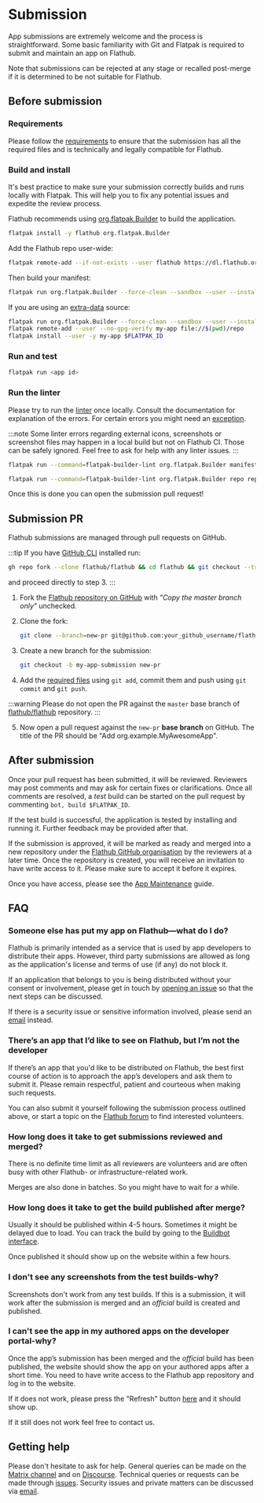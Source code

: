 # Submission

App submissions are extremely welcome and the process is straightforward.
Some basic familiarity with Git and Flatpak is required to submit and
maintain an app on Flathub.

Note that submissions can be rejected at any stage or recalled post-merge
if it is determined to be not suitable for Flathub.

## Before submission

### Requirements

Please follow the [requirements](/docs/for-app-authors/requirements) to
ensure that the submission has all the required files and is technically
and legally compatible for Flathub.

### Build and install

It's best practice to make sure your submission correctly builds and runs
locally with Flatpak. This will help you to fix any potential issues and
expedite the review process.

Flathub recommends using [org.flatpak.Builder](https://github.com/flathub/org.flatpak.Builder)
to build the application.

```bash
flatpak install -y flathub org.flatpak.Builder
```

Add the Flathub repo user-wide:

   ```bash
   flatpak remote-add --if-not-exists --user flathub https://dl.flathub.org/repo/flathub.flatpakrepo
   ```

Then build your manifest:

   ```bash
   flatpak run org.flatpak.Builder --force-clean --sandbox --user --install --install-deps-from=flathub --ccache --mirror-screenshots-url=https://dl.flathub.org/media/ --repo=repo builddir <manifest>
   ```

   If you are using an [extra-data](https://docs.flatpak.org/en/latest/module-sources.html#extra-data) source:

   ```bash
   flatpak run org.flatpak.Builder --force-clean --sandbox --user --install-deps-from=flathub --ccache --mirror-screenshots-url=https://dl.flathub.org/media/ --repo=repo builddir <manifest>
   flatpak remote-add --user --no-gpg-verify my-app file://$(pwd)/repo
   flatpak install --user -y my-app $FLATPAK_ID
   ```

### Run and test

   ```bash
   flatpak run <app id>
   ```

### Run the linter

   Please try to run the [linter](/docs/for-app-authors/linter) once
   locally. Consult the documentation for explanation of the errors. For
   certain errors you might need an [exception](/docs/for-app-authors/linter#exceptions).

   :::note
   Some linter errors regarding external icons, screenshots or screenshot
   files may happen in a local build but not on Flathub CI. Those can be
   safely ignored. Feel free to ask for help with any linter issues.
   :::

   ```bash
   flatpak run --command=flatpak-builder-lint org.flatpak.Builder manifest <manifest>
   ```

   ```bash
   flatpak run --command=flatpak-builder-lint org.flatpak.Builder repo repo
   ```

Once this is done you can open the submission pull request!

## Submission PR

Flathub submissions are managed through pull requests on GitHub.

:::tip
If you have [GitHub CLI](https://cli.github.com/) installed run:
```bash
gh repo fork --clone flathub/flathub && cd flathub && git checkout --track origin/new-pr
```
and proceed directly to step 3.
:::

1. Fork the [Flathub repository on GitHub](https://github.com/flathub/flathub/fork) with _"Copy the master branch only"_ unchecked.

2. Clone the fork:
   ```bash
   git clone --branch=new-pr git@github.com:your_github_username/flathub.git && cd flathub
   ```
3. Create a new branch for the submission:
   ```bash
   git checkout -b my-app-submission new-pr
   ```
4. Add the [required files](/docs/for-app-authors/requirements#required-files)
   using `git add`, commit them and push using `git commit` and
   `git push`.

:::warning
Please do not open the PR against the `master` base branch of
[flathub/flathub](https://github.com/flathub/flathub) repository.
:::

5. Now open a pull request against the `new-pr` **base branch** on GitHub.
   The title of the PR should be "Add org.example.MyAwesomeApp".

## After submission

Once your pull request has been submitted, it will be reviewed. Reviewers
may post comments and may ask for certain fixes or clarifications. Once
all comments are resolved, a _test_ build can be started on the pull
request by commenting `bot, build $FLATPAK_ID`.

If the test build is successful, the application is tested by installing
and running it. Further feedback may be provided after that.

If the submission is approved, it will be marked as ready and
merged into a new repository under the [Flathub GitHub organisation](https://github.com/flathub/)
by the reviewers at a later time. Once the repository is created, you
will receive an invitation to have write access to it. Please make sure
to accept it before it expires.

Once you have access, please see the [App Maintenance](/docs/for-app-authors/maintenance)
guide.

## FAQ

### Someone else has put my app on Flathub—what do I do?

Flathub is primarily intended as a service that is used by app developers
to distribute their apps. However, third party submissions are allowed
as long as the application's license and terms of use (if any) do not
block it.

If an application that belongs to you is being distributed without your
consent or involvement, please get in touch by [opening an issue](https://github.com/flathub/flathub/issues/new)
so that the next steps can be discussed.

If there is a security issue or sensitive information involved, please
send an [email](mailto:admins@flathub.org) instead.

### There’s an app that I’d like to see on Flathub, but I’m not the developer

If there’s an app that you'd like to be distributed on Flathub, the
best first course of action is to approach the app’s developers and ask
them to submit it. Please remain respectful, patient and courteous when
making such requests.

You can also submit it yourself following the submission process
outlined above, or start a topic on the
[Flathub forum](https://discourse.flathub.org/c/requests/5) to find
interested volunteers.

### How long does it take to get submissions reviewed and merged?

There is no definite time limit as all reviewers are volunteers and
are often busy with other Flathub- or infrastructure-related work.

Merges are also done in batches. So you might have to wait for a while.

### How long does it take to get the build published after merge?

Usually it should be published within 4-5 hours. Sometimes it might be
delayed due to load. You can track the build by going to the
[Buildbot interface](https://flathub.org/builds).

Once published it should show up on the website within a few hours.

### I don't see any screenshots from the test builds-why?

Screenshots don't work from any test builds. If this is a submission, it
will work after the submission is merged and an _official_ build is
created and published.

### I can't see the app in my authored apps on the developer portal-why?

Once the app’s submission has been merged and the _official_ build has been
published, the website should show the app on your authored apps after a short
time.  You need to have write access to the Flathub app repository and log in
to the website.

If it does not work, please press the "Refresh" button [here](https://flathub.org/developer-portal)
and it should show up.

If it still does not work feel free to contact us.

## Getting help

Please don't hesitate to ask for help. General queries can be made on the
[Matrix channel](https://matrix.to/#/#flathub:matrix.org) and on
[Discourse](https://discourse.flathub.org/). Technical queries or
requests can be made through
[issues](https://github.com/flathub/flathub/issues/new). Security issues
and private matters can be discussed via
[email](mailto:admins@flathub.org).
